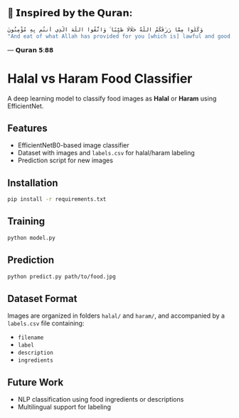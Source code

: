 ## 🕌 𝗜𝗻𝘀𝗽𝗶𝗿𝗲𝗱 𝗯𝘆 𝘁𝗵𝗲 𝗤𝘂𝗿𝗮𝗻:
```bash
وَكُلُوا مِمَّا رَزَقَكُمُ اللَّهُ حَلَالًا طَيِّبًا ۚ وَاتَّقُوا اللَّهَ الَّذِي أَنتُم بِهِ مُؤْمِنُونَ
"And eat of what Allah has provided for you [which is] lawful and good. And fear Allah, in whom you are believers."
```
— 𝗤𝘂𝗿𝗮𝗻 𝟱:𝟴𝟴


# Halal vs Haram Food Classifier

A deep learning model to classify food images as **Halal** or **Haram** using EfficientNet.

## Features
- EfficientNetB0-based image classifier
- Dataset with images and `labels.csv` for halal/haram labeling
- Prediction script for new images

## Installation
```bash
pip install -r requirements.txt
```

## Training
```bash
python model.py
```

## Prediction
```bash
python predict.py path/to/food.jpg
```

## Dataset Format
Images are organized in folders `halal/` and `haram/`, and accompanied by a `labels.csv` file containing:
- `filename`
- `label`
- `description`
- `ingredients`

## Future Work
- NLP classification using food ingredients or descriptions
- Multilingual support for labeling
